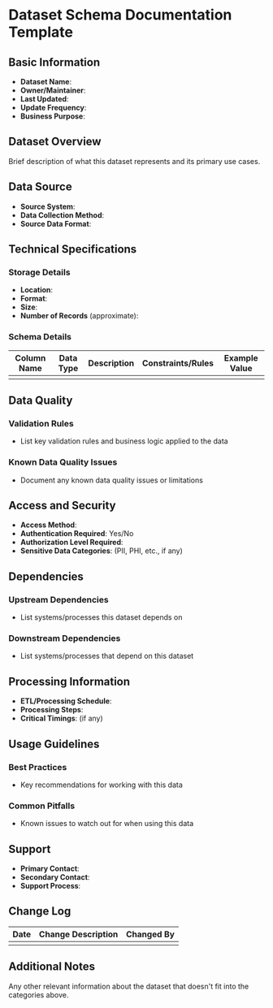 # Dataset Schema Documentation Template

## Basic Information
- **Dataset Name**: 
- **Owner/Maintainer**: 
- **Last Updated**: 
- **Update Frequency**: 
- **Business Purpose**: 

## Dataset Overview
Brief description of what this dataset represents and its primary use cases.

## Data Source
- **Source System**: 
- **Data Collection Method**:
- **Source Data Format**:

## Technical Specifications
### Storage Details
- **Location**: 
- **Format**: 
- **Size**: 
- **Number of Records** (approximate):

### Schema Details
| Column Name | Data Type | Description | Constraints/Rules | Example Value |
|------------|-----------|-------------|-------------------|---------------|
| | | | | |

## Data Quality
### Validation Rules
- List key validation rules and business logic applied to the data

### Known Data Quality Issues
- Document any known data quality issues or limitations

## Access and Security
- **Access Method**:
- **Authentication Required**: Yes/No
- **Authorization Level Required**:
- **Sensitive Data Categories**: (PII, PHI, etc., if any)

## Dependencies
### Upstream Dependencies
- List systems/processes this dataset depends on

### Downstream Dependencies
- List systems/processes that depend on this dataset

## Processing Information
- **ETL/Processing Schedule**:
- **Processing Steps**:
- **Critical Timings**: (if any)

## Usage Guidelines
### Best Practices
- Key recommendations for working with this data

### Common Pitfalls
- Known issues to watch out for when using this data

## Support
- **Primary Contact**:
- **Secondary Contact**:
- **Support Process**:

## Change Log
| Date | Change Description | Changed By |
|------|-------------------|------------|
| | | |

## Additional Notes
Any other relevant information about the dataset that doesn't fit into the categories above.
